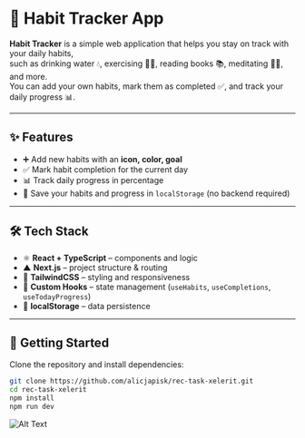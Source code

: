 # 🌱 Habit Tracker App

**Habit Tracker** is a simple web application that helps you stay on track with your daily habits,  
such as drinking water 💧, exercising 🏃‍♂️, reading books 📚, meditating 🧘‍♀️, and more.  
You can add your own habits, mark them as completed ✅, and track your daily progress 📊.

---

## ✨ Features

- ➕ Add new habits with an **icon, color, goal**
- ✅ Mark habit completion for the current day
- 📊 Track daily progress in percentage
- 💾 Save your habits and progress in `localStorage` (no backend required)

---

## 🛠️ Tech Stack

- ⚛️ **React + TypeScript** – components and logic
- ▲ **Next.js** – project structure & routing
- 🎨 **TailwindCSS** – styling and responsiveness
- 🔄 **Custom Hooks** – state management (`useHabits`, `useCompletions`, `useTodayProgress`)
- 💾 **localStorage** – data persistence

---

## 🚀 Getting Started

Clone the repository and install dependencies:

```bash
git clone https://github.com/alicjapisk/rec-task-xelerit.git
cd rec-task-xelerit
npm install
npm run dev
```

![Alt Text](./app.gif)
